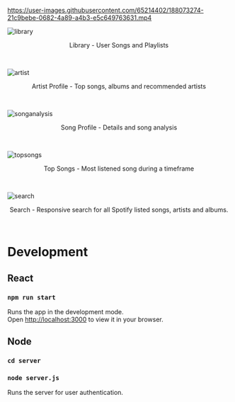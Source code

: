 

https://user-images.githubusercontent.com/65214402/188073274-21c9bebe-0682-4a89-a4b3-e5c649763631.mp4


![library](https://user-images.githubusercontent.com/65214402/186464503-6c84be5e-edc3-46be-93a4-cf3445f2db72.png)
<p align = "center">  
Library - User Songs and Playlists
</p>
<br>

![artist](https://user-images.githubusercontent.com/65214402/186464553-879cb538-0c98-4944-82f7-2f07b11d6dc6.png)
<p align = "center">  
Artist Profile - Top songs, albums and recommended artists
</p>
<br>

![songanalysis](https://user-images.githubusercontent.com/65214402/186464595-3925d190-8767-4703-a2d1-86c72337e91f.png)
<p align = "center">  
Song Profile - Details and song analysis
</p>
<br>

![topsongs](https://user-images.githubusercontent.com/65214402/186464619-958a50cc-c5b9-40d8-906e-3c6176a5fd54.png)
<p align = "center">  
Top Songs - Most listened song during a timeframe
</p>
<br>

![search](https://user-images.githubusercontent.com/65214402/186464639-5b93d77a-1c80-4118-9f0c-bc1ca1aa2ef4.png)
<p align = "center">  
Search - Responsive search for all Spotify listed songs, artists and albums.
</p>
<br>

# Development

## React

### `npm run start`

Runs the app in the development mode.\
Open [http://localhost:3000](http://localhost:3000) to view it in your browser.

## Node

###  `cd server`
### `node server.js`

Runs the server for user authentication.
